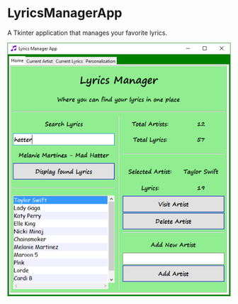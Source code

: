 # LyricsManagerApp
A Tkinter application that manages your favorite lyrics.

<img src="https://github.com/denniel-sadian/LyricsManagerApp/blob/master/lyricsmanager.png" width="auto" height="auto"/>
